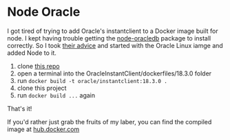 # Node Oracle

I got tired of trying to add Oracle's instantclient to a Docker image built for node.  I kept having trouble getting the [node-oracledb](https://github.com/oracle/node-oracledb) package to install correctly.  So I took [their advice](https://github.com/oracle/node-oracledb/issues/825#issuecomment-442600467) and started with the Oracle Linux iamge and added Node to it.

1. clone [this repo](https://github.com/oracle/docker-images)
1. open a terminal into the OracleInstantClient/dockerfiles/18.3.0 folder
1. run `docker build -t oracle/instantclient:18.3.0 .`
1. clone this project
1. run `docker build ...` again

That's it!

If you'd rather just grab the fruits of my laber, you can find the compiled image at [hub.docker.com](https://hub.docker.com/r/madsteer/node_oracle/)